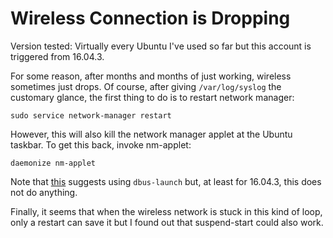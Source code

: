 # Wireless Connection is Dropping

Version tested: Virtually every Ubuntu I've used so far but this account is
triggered from 16.04.3.

For some reason, after months and months of just working, wireless sometimes
just drops. Of course, after giving `/var/log/syslog` the customary glance, the
first thing to do is to restart network manager:

    sudo service network-manager restart

However, this will also kill the network manager applet at the Ubuntu taskbar.
To get this back, invoke nm-applet:

    daemonize nm-applet

Note that [this](https://askubuntu.com/a/529287/36150) suggests using
`dbus-launch` but, at least for 16.04.3, this does not do anything.

Finally, it seems that when the wireless network is stuck in this kind of loop,
only a restart can save it but I found out that suspend-start could also work.
